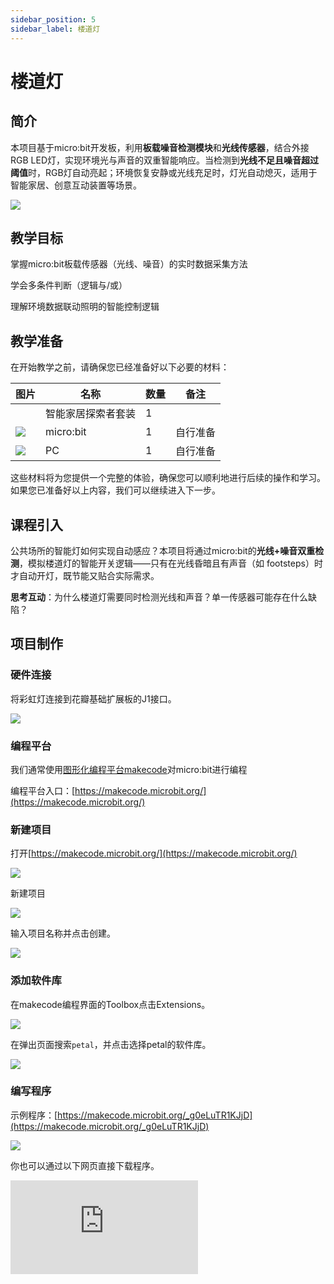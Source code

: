 ```yaml
---
sidebar_position: 5
sidebar_label: 楼道灯
---
```


# 楼道灯

## 简介

本项目基于micro:bit开发板，利用**板载噪音检测模块**和**光线传感器**，结合外接RGB LED灯，实现环境光与声音的双重智能响应。当检测到**光线不足且噪音超过阈值**时，RGB灯自动亮起；环境恢复安静或光线充足时，灯光自动熄灭，适用于智能家居、创意互动装置等场景。

![](https://wiki-media-ef.oss-cn-hongkong.aliyuncs.com/docs/microbit/petal-series/petal-smart-home-explorer-kit/images/case-03-01.png)


## 教学目标

掌握micro:bit板载传感器（光线、噪音）的实时数据采集方法

学会多条件判断（逻辑与/或）

理解环境数据联动照明的智能控制逻辑

## 教学准备

在开始教学之前，请确保您已经准备好以下必要的材料：

| **图片** | **名称** | **数量** | **备注** |
| --- | --- | --- | --- |
| <!-- 套装产品图 -->| 智能家居探索者套装 | 1 |  |
| ![](https://wiki-media-ef.oss-cn-hongkong.aliyuncs.com/docs/microbit/interesting-case/cutebot-fun-football-game-kit/cases-libraries/images/microbit.png) | micro:bit | 1 | 自行准备 |
| ![](https://wiki-media-ef.oss-cn-hongkong.aliyuncs.com/docs/microbit/interesting-case/cutebot-fun-football-game-kit/cases-libraries/images/pc.png) | PC | 1 | 自行准备 |

这些材料将为您提供一个完整的体验，确保您可以顺利地进行后续的操作和学习。如果您已准备好以上内容，我们可以继续进入下一步。

## 课程引入

公共场所的智能灯如何实现自动感应？本项目将通过micro:bit的**光线+噪音双重检测**，模拟楼道灯的智能开关逻辑——只有在光线昏暗且有声音（如 footsteps）时才自动开灯，既节能又贴合实际需求。

**思考互动**：为什么楼道灯需要同时检测光线和声音？单一传感器可能存在什么缺陷？

## 项目制作

### 硬件连接

将彩虹灯连接到花瓣基础扩展板的J1接口。

![](https://wiki-media-ef.oss-cn-hongkong.aliyuncs.com/docs/microbit/petal-series/petal-smart-home-explorer-kit/images/case-03-02.png)


### 编程平台

我们通常使用[图形化编程平台makecode](https://makecode.microbit.org/)对micro:bit进行编程

编程平台入口：[https://makecode.microbit.org/](https://makecode.microbit.org/)

### 新建项目

打开[https://makecode.microbit.org/](https://makecode.microbit.org/)

![](https://wiki-media-ef.oss-cn-hongkong.aliyuncs.com/docs/microbit/interesting-case/cutebot-fun-football-game-kit/cases-libraries/images/makecode.png)

新建项目

![](https://wiki-media-ef.oss-cn-hongkong.aliyuncs.com/docs/microbit/interesting-case/cutebot-fun-football-game-kit/cases-libraries/images/makecode-new-project-01.png)

输入项目名称并点击创建。

![](https://wiki-media-ef.oss-cn-hongkong.aliyuncs.com/docs/microbit/interesting-case/cutebot-fun-football-game-kit/cases-libraries/images/makecode-new-project-02.png)

### 添加软件库

在makecode编程界面的Toolbox点击Extensions。

![](https://wiki-media-ef.oss-cn-hongkong.aliyuncs.com/docs/microbit/interesting-case/classroom-science-pack/images/classroom-science-pack-add-extensions-02.png)

在弹出页面搜索`petal`，并点击选择petal的软件库。


![](https://wiki-media-ef.oss-cn-hongkong.aliyuncs.com/docs/microbit/petal-series/petal-smart-home-explorer-kit/images/add-petal.png)


### 编写程序

示例程序：[https://makecode.microbit.org/_g0eLuTR1KJjD](https://makecode.microbit.org/_g0eLuTR1KJjD)

![](https://wiki-media-ef.oss-cn-hongkong.aliyuncs.com/docs/microbit/petal-series/petal-smart-home-explorer-kit/images/case-03-03.png)

你也可以通过以下网页直接下载程序。

<div
    style={{
        position: 'relative',
        paddingBottom: '60%',
        overflow: 'hidden',
    }}
>
    <iframe
        src="https://makecode.microbit.org/_g0eLuTR1KJjD"
        frameborder="0"
        sandbox="allow-popups allow-forms allow-scripts allow-same-origin"
        style={{
            position: 'absolute',
            width: '100%',
            height: '100%',
        }}
    />
</div>




### 如何将程序下载到micro:bit？

使用USB线连接PC和micro:bit V2。

![](https://wiki-media-ef.oss-cn-hongkong.aliyuncs.com/docs/microbit/interesting-case/microbit-smart-climate-kit/cases-libraries/images/connect-microbit.gif)

连接成功后，电脑上会识别出一个名为`MICROBIT`的盘符。

![](https://wiki-media-ef.oss-cn-hongkong.aliyuncs.com/docs/microbit/interesting-case/microbit-smart-climate-kit/cases-libraries/images/microbit-drive.png)

点击左下角的![](https://wiki-media-ef.oss-cn-hongkong.aliyuncs.com/docs/microbit/interesting-case/microbit-smart-climate-kit/cases-libraries/images/download-01.png)，选择`Connect Device`。

![](https://wiki-media-ef.oss-cn-hongkong.aliyuncs.com/docs/microbit/interesting-case/microbit-smart-climate-kit/cases-libraries/images/download-02.png)

点击![](https://wiki-media-ef.oss-cn-hongkong.aliyuncs.com/docs/microbit/interesting-case/microbit-smart-climate-kit/cases-libraries/images/download-03.png)。

![](https://wiki-media-ef.oss-cn-hongkong.aliyuncs.com/docs/microbit/interesting-case/microbit-smart-climate-kit/cases-libraries/images/download-04.png)

点击![](https://wiki-media-ef.oss-cn-hongkong.aliyuncs.com/docs/microbit/interesting-case/microbit-smart-climate-kit/cases-libraries/images/download-05.png)。

![](https://wiki-media-ef.oss-cn-hongkong.aliyuncs.com/docs/microbit/interesting-case/microbit-smart-climate-kit/cases-libraries/images/download-06.png)


在弹出窗口选择`BBC micro:bit CMSIS-DAP`，然后选择连接，至此，我们的micro:bit就已经连接成功。

![](https://wiki-media-ef.oss-cn-hongkong.aliyuncs.com/docs/microbit/interesting-case/microbit-smart-climate-kit/cases-libraries/images/download-07.png)

点击下载程序。

![](https://wiki-media-ef.oss-cn-hongkong.aliyuncs.com/docs/microbit/interesting-case/microbit-smart-climate-kit/cases-libraries/images/download-08.png)


### 结果

开机后，楼道灯根据光线强度和环境光强度自动开启或者关闭LED灯。

![](https://wiki-media-ef.oss-cn-hongkong.aliyuncs.com/docs/microbit/petal-series/petal-smart-home-explorer-kit/images/case-03.gif)

## 扩展知识

**楼道灯的应用场景延伸**

**一、住宅楼道**

基础功能：夜间光线暗 + 有声音（如脚步声）时自动亮灯，安静 / 天亮后熄灭

优化：增加 10-30 秒延时关灯，避免频繁触发

**二、医院 / 养老院**

核心需求：静音模式（用人体红外替代噪音检测），避免打扰病人

升级：紧急呼叫时楼道灯闪烁指引方向

**三、工业厂房**

特殊需求：抗粉尘、振动，危险区域警示

方案：用红外对管替代光线传感器，设备运行时亮红灯警示

**四、校园 / 办公楼**

高频场景：人流量大，需动态调节亮度

优化：噪音越大灯光越亮，火灾时切换绿色疏散指引光
